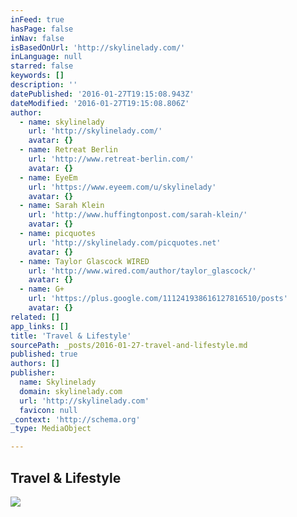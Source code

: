 ```yaml
---
inFeed: true
hasPage: false
inNav: false
isBasedOnUrl: 'http://skylinelady.com/'
inLanguage: null
starred: false
keywords: []
description: ''
datePublished: '2016-01-27T19:15:08.943Z'
dateModified: '2016-01-27T19:15:08.806Z'
author:
  - name: skylinelady
    url: 'http://skylinelady.com/'
    avatar: {}
  - name: Retreat Berlin
    url: 'http://www.retreat-berlin.com/'
    avatar: {}
  - name: EyeEm
    url: 'https://www.eyeem.com/u/skylinelady'
    avatar: {}
  - name: Sarah Klein
    url: 'http://www.huffingtonpost.com/sarah-klein/'
    avatar: {}
  - name: picquotes
    url: 'http://skylinelady.com/picquotes.net'
    avatar: {}
  - name: Taylor Glascock WIRED
    url: 'http://www.wired.com/author/taylor_glascock/'
    avatar: {}
  - name: G+
    url: 'https://plus.google.com/111241938616127816510/posts'
    avatar: {}
related: []
app_links: []
title: 'Travel & Lifestyle'
sourcePath: _posts/2016-01-27-travel-and-lifestyle.md
published: true
authors: []
publisher:
  name: Skylinelady
  domain: skylinelady.com
  url: 'http://skylinelady.com'
  favicon: null
_context: 'http://schema.org'
_type: MediaObject

---
```

<article style=""><h1>Travel &amp; Lifestyle</h1><img src="https://s3-us-west-2.amazonaws.com/the-grid-img/p/594d1924a5dd4146f435b42845ab0c384ba7b650.jpg" /></article>
